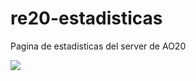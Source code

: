 # re20-estadisticas

Pagina de estadisticas del server de AO20

<img src="https://i.ibb.co/9ZxYSTZ/image.png"></img>
